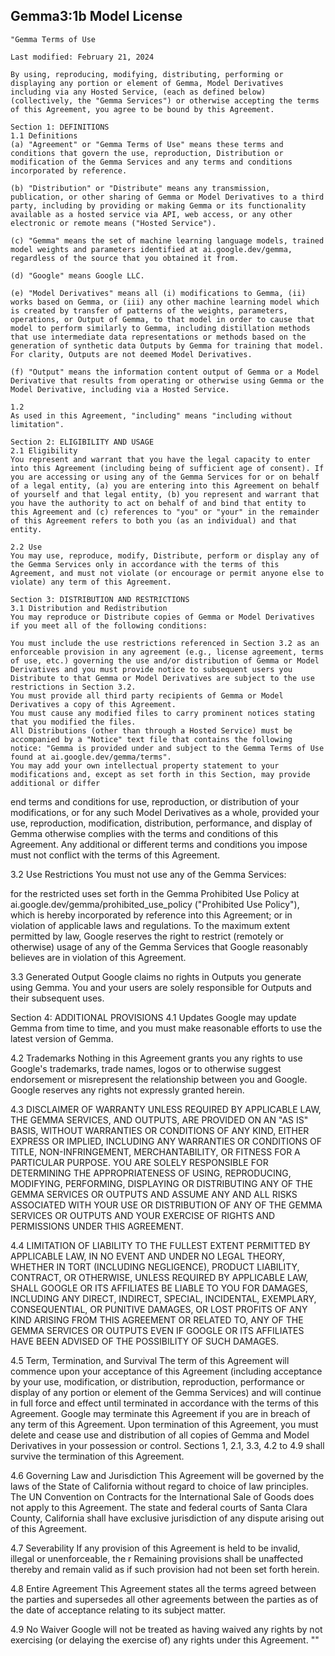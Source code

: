 ## Gemma3:1b Model License

```
"Gemma Terms of Use 

Last modified: February 21, 2024

By using, reproducing, modifying, distributing, performing or displaying any portion or element of Gemma, Model Derivatives including via any Hosted Service, (each as defined below) (collectively, the "Gemma Services") or otherwise accepting the terms of this Agreement, you agree to be bound by this Agreement.

Section 1: DEFINITIONS
1.1 Definitions
(a) "Agreement" or "Gemma Terms of Use" means these terms and conditions that govern the use, reproduction, Distribution or modification of the Gemma Services and any terms and conditions incorporated by reference.

(b) "Distribution" or "Distribute" means any transmission, publication, or other sharing of Gemma or Model Derivatives to a third party, including by providing or making Gemma or its functionality available as a hosted service via API, web access, or any other electronic or remote means ("Hosted Service").

(c) "Gemma" means the set of machine learning language models, trained model weights and parameters identified at ai.google.dev/gemma, regardless of the source that you obtained it from.

(d) "Google" means Google LLC.

(e) "Model Derivatives" means all (i) modifications to Gemma, (ii) works based on Gemma, or (iii) any other machine learning model which is created by transfer of patterns of the weights, parameters, operations, or Output of Gemma, to that model in order to cause that model to perform similarly to Gemma, including distillation methods that use intermediate data representations or methods based on the generation of synthetic data Outputs by Gemma for training that model. For clarity, Outputs are not deemed Model Derivatives.

(f) "Output" means the information content output of Gemma or a Model Derivative that results from operating or otherwise using Gemma or the Model Derivative, including via a Hosted Service.

1.2
As used in this Agreement, "including" means "including without limitation".

Section 2: ELIGIBILITY AND USAGE
2.1 Eligibility
You represent and warrant that you have the legal capacity to enter into this Agreement (including being of sufficient age of consent). If you are accessing or using any of the Gemma Services for or on behalf of a legal entity, (a) you are entering into this Agreement on behalf of yourself and that legal entity, (b) you represent and warrant that you have the authority to act on behalf of and bind that entity to this Agreement and (c) references to "you" or "your" in the remainder of this Agreement refers to both you (as an individual) and that entity.

2.2 Use
You may use, reproduce, modify, Distribute, perform or display any of the Gemma Services only in accordance with the terms of this Agreement, and must not violate (or encourage or permit anyone else to violate) any term of this Agreement.

Section 3: DISTRIBUTION AND RESTRICTIONS
3.1 Distribution and Redistribution
You may reproduce or Distribute copies of Gemma or Model Derivatives if you meet all of the following conditions:

You must include the use restrictions referenced in Section 3.2 as an enforceable provision in any agreement (e.g., license agreement, terms of use, etc.) governing the use and/or distribution of Gemma or Model Derivatives and you must provide notice to subsequent users you Distribute to that Gemma or Model Derivatives are subject to the use restrictions in Section 3.2.
You must provide all third party recipients of Gemma or Model Derivatives a copy of this Agreement.
You must cause any modified files to carry prominent notices stating that you modified the files.
All Distributions (other than through a Hosted Service) must be accompanied by a "Notice" text file that contains the following notice: "Gemma is provided under and subject to the Gemma Terms of Use found at ai.google.dev/gemma/terms".
You may add your own intellectual property statement to your modifications and, except as set forth in this Section, may provide additional or differ
```
end terms and conditions for use, reproduction, or distribution of your modifications, or for any such Model Derivatives as a whole, provided your use, reproduction, modification, distribution, performance, and display of Gemma otherwise complies with the terms and conditions of this Agreement. Any additional or different terms and conditions you impose must not conflict with the terms of this Agreement.

3.2 Use Restrictions
You must not use any of the Gemma Services:

for the restricted uses set forth in the Gemma Prohibited Use Policy at ai.google.dev/gemma/prohibited_use_policy ("Prohibited Use Policy"), which is hereby incorporated by reference into this Agreement; or
in violation of applicable laws and regulations.
To the maximum extent permitted by law, Google reserves the right to restrict (remotely or otherwise) usage of any of the Gemma Services that Google reasonably believes are in violation of this Agreement.

3.3 Generated Output
Google claims no rights in Outputs you generate using Gemma. You and your users are solely responsible for Outputs and their subsequent uses.

Section 4: ADDITIONAL PROVISIONS
4.1 Updates
Google may update Gemma from time to time, and you must make reasonable efforts to use the latest version of Gemma.

4.2 Trademarks
Nothing in this Agreement grants you any rights to use Google's trademarks, trade names, logos or to otherwise suggest endorsement or misrepresent the relationship between you and Google. Google reserves any rights not expressly granted herein.

4.3 DISCLAIMER OF WARRANTY
UNLESS REQUIRED BY APPLICABLE LAW, THE GEMMA SERVICES, AND OUTPUTS, ARE PROVIDED ON AN "AS IS" BASIS, WITHOUT WARRANTIES OR CONDITIONS OF ANY KIND, EITHER EXPRESS OR IMPLIED, INCLUDING ANY WARRANTIES OR CONDITIONS OF TITLE, NON-INFRINGEMENT, MERCHANTABILITY, OR FITNESS FOR A PARTICULAR PURPOSE. YOU ARE SOLELY RESPONSIBLE FOR DETERMINING THE APPROPRIATENESS OF USING, REPRODUCING, MODIFYING, PERFORMING, DISPLAYING OR DISTRIBUTING ANY OF THE GEMMA SERVICES OR OUTPUTS AND ASSUME ANY AND ALL RISKS ASSOCIATED WITH YOUR USE OR DISTRIBUTION OF ANY OF THE GEMMA SERVICES OR OUTPUTS AND YOUR EXERCISE OF RIGHTS AND PERMISSIONS UNDER THIS AGREEMENT.

4.4 LIMITATION OF LIABILITY
TO THE FULLEST EXTENT PERMITTED BY APPLICABLE LAW, IN NO EVENT AND UNDER NO LEGAL THEORY, WHETHER IN TORT (INCLUDING NEGLIGENCE), PRODUCT LIABILITY, CONTRACT, OR OTHERWISE, UNLESS REQUIRED BY APPLICABLE LAW, SHALL GOOGLE OR ITS AFFILIATES BE LIABLE TO YOU FOR DAMAGES, INCLUDING ANY DIRECT, INDIRECT, SPECIAL, INCIDENTAL, EXEMPLARY, CONSEQUENTIAL, OR PUNITIVE DAMAGES, OR LOST PROFITS OF ANY KIND ARISING FROM THIS AGREEMENT OR RELATED TO, ANY OF THE GEMMA SERVICES OR OUTPUTS EVEN IF GOOGLE OR ITS AFFILIATES HAVE BEEN ADVISED OF THE POSSIBILITY OF SUCH DAMAGES.

4.5 Term, Termination, and Survival
The term of this Agreement will commence upon your acceptance of this Agreement (including acceptance by your use, modification, or distribution, reproduction, performance or display of any portion or element of the Gemma Services) and will continue in full force and effect until terminated in accordance with the terms of this Agreement. Google may terminate this Agreement if you are in breach of any term of this Agreement. Upon termination of this Agreement, you must delete and cease use and distribution of all copies of Gemma and Model Derivatives in your possession or control. Sections 1, 2.1, 3.3, 4.2 to 4.9 shall survive the termination of this Agreement.

4.6 Governing Law and Jurisdiction
This Agreement will be governed by the laws of the State of California without regard to choice of law principles. The UN Convention on Contracts for the International Sale of Goods does not apply to this Agreement. The state and federal courts of Santa Clara County, California shall have exclusive jurisdiction of any dispute arising out of this Agreement.

4.7 Severability
If any provision of this Agreement is held to be invalid, illegal or unenforceable, the r
Remaining provisions shall be unaffected thereby and remain valid as if such provision had not been set forth herein.

4.8 Entire Agreement
This Agreement states all the terms agreed between the parties and supersedes all other agreements between the parties as of the date of acceptance relating to its subject matter.

4.9 No Waiver
Google will not be treated as having waived any rights by not exercising (or delaying the exercise of) any rights under this Agreement.
""